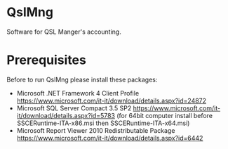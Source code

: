 # QslMng
Software for QSL Manger's accounting.
# Prerequisites
Before to run QslMng please install these packages:
- Microsoft .NET Framework 4 Client Profile https://www.microsoft.com/it-it/download/details.aspx?id=24872
- Microsoft SQL Server Compact 3.5 SP2 https://www.microsoft.com/it-it/download/details.aspx?id=5783 (for 64bit computer install before SSCERuntime-ITA-x86.msi then SSCERuntime-ITA-x64.msi)
- Microsoft Report Viewer 2010 Redistributable Package https://www.microsoft.com/it-it/download/details.aspx?id=6442
